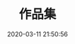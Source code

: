 ---
pageComponent: 
  name: Catalogue
  data: 
    key: 07.作品集
    imgUrl: /img/more.png
    description: 我做过的项目
title: 作品集
date: 2020-03-11 21:50:56
permalink: /projects
sidebar: false
article: false
comment: false
editLink: false
---